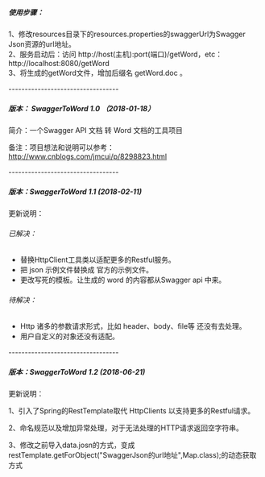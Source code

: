 <h5>使用步骤：</h5>
<p>
1、修改resources目录下的resources.properties的swaggerUrl为Swagger Json资源的url地址。<br/>
2、服务启动后：访问 http://host(主机):port(端口)/getWord，etc：http://localhost:8080/getWord <br/>
3、将生成的getWord文件，增加后缀名 getWord.doc 。
</p>
<p>----------------------------------</p>
<h5> 版本： SwaggerToWord 1.0 （2018-01-18）</h5>
<p>简介：一个Swagger API 文档 转 Word 文档的工具项目</P>
<p>备注：项目想法和说明可以参考：<a href='http://www.cnblogs.com/jmcui/p/8298823.html'>http://www.cnblogs.com/jmcui/p/8298823.html</a></P>
<p>----------------------------------</p>
<h5>版本：SwaggerToWord 1.1 (2018-02-11)</h5>
<p>更新说明：</P>
 <h6>已解决：</h6>
 <ul>   
   <li>替换HttpClient工具类以适配更多的Restful服务。</li>   
   <li>把 json 示例文件替换成 官方的示例文件。</li>    
   <li>更改写死的模板。让生成的 word 的内容都从Swagger api 中来。</li> 
 </ul>
 <h6>待解决：</h6>
 <ul>
   <li>Http 诸多的参数请求形式，比如 header、body、file等 还没有去处理。</li>
   <li>用户自定义的对象还没有适配。</li> 
 </ul>   
<p>----------------------------------</p>
<h5>版本：SwaggerToWord 1.2 (2018-06-21)</h5>
<p>更新说明：</P>
<p>1、引入了Spring的RestTemplate取代 HttpClients 以支持更多的Restful请求。</p>
<p>2、命名规范以及增加异常处理，对于无法处理的HTTP请求返回空字符串。</p>
<p>3、修改之前导入data.josn的方式，变成restTemplate.getForObject("SwaggerJson的url地址",Map.class);的动态获取方式</p>
  
